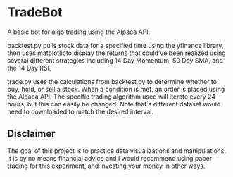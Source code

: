 # TradeBot

<p>A basic bot for algo trading using the Alpaca API.<p>

<p>backtest.py pulls stock data for a specified time using the yfinance library, then uses matplotlibto display the returns that could've been realized using several different strategies including 14 Day Momentum, 50 Day SMA, and the 14 Day RSI.<p>

<p>trade.py uses the calculations from backtest.py to determine whether to buy, hold, or sell a stock. When a condition is met, an order is placed using the Alpaca API. The specific trading algorithm used will iterate every 24 hours, but this can easily be changed. Note that a different dataset would need to downloaded to match the desired interval.<p>

## Disclaimer
<p>The goal of this project is to practice data visualizations and manipulations. It is by no means financial advice and I would recommend using paper trading for this experiment, and investing your money in other ways. 
